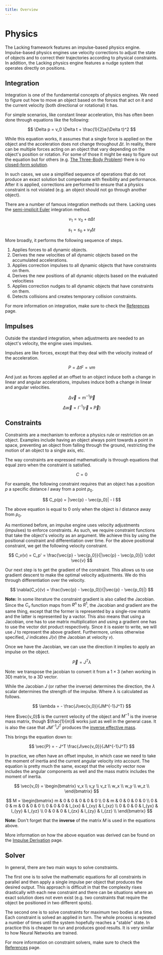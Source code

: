 ```yaml
---
title: Overview
---
```


# Physics

The Lacking framework features an impulse-based physics engine. Impulse-based physics engines use velocity corrections to adjust the state of objects and to correct their trajectories according to physical constraints. In addition, the Lacking physics engine features a nudge system that operates directly on positions.

## Integration

Integration is one of the fundamental concepts of physics engines. We need to figure out how to move an object based on the forces that act on it and the current velocity (both directional or rotational) it has.

For simple scenarios, like constant linear acceleration, this has often been done through equations like the following:

$$
\Delta p = v_0 \Delta t + \frac{1}{2}a{\Delta t}^2
$$

While this equation works, it assumes that a single force is applied on the object and the acceleration does not change throughout $\Delta t$. In reality, there can be multiple forces acting on an object that vary depending on the object's position or rotation. For some of those it might be easy to figure out the equation but for others (e.g. [The Three-Body Problem](https://en.wikipedia.org/wiki/Three-body_problem)) there is no [closed-form solution](https://en.wikipedia.org/wiki/Closed-form_expression).

In such cases, we use a simplified sequence of operations that do not produce an exact solution but compensate with flexibility and performance. After it is applied, corrections are performed to ensure that a physics constraint is not violated (e.g. an object should not go through another object).

There are a number of famous integration methods out there. Lacking uses the [semi-implicit Euler](https://en.wikipedia.org/wiki/Semi-implicit_Euler_method) integration method.

$$
v_1 = v_0 + a \Delta t
$$

$$
s_1 = s_0 + v_1 \Delta t
$$

More broadly, it performs the following sequence of steps.

1. Applies forces to all dynamic objects.
1. Derives the new velocities of all dynamic objects based on the accumulated accelerations.
1. Applies correction impulses to all dynamic objects that have constraints on them.
1. Derives the new positions of all dynamic objects based on the evaluated velocitiess
1. Applies correction nudges to all dynamic objects that have constraints on them.
1. Detects collisions and creates temporary collision constraints.

For more information on integration, make sure to check the [References](./references.md) page.

## Impulses

Outside the standard integration, when adjustments are needed to an object's velocity, the engine uses impulses.

Impulses are like forces, except that they deal with the velocity instead of the acceleration.

$$
P = \Delta{t}F = vm
$$

And just as forces applied at an offset to an object induce both a change in linear and angular accelerations, impulses induce both a change in linear and angular velocities.

$$
\Delta{\vec{v}} = m^{-1} \vec{P}
$$

$$
\Delta{\vec{w}} = I^{-1}(\vec{r} \times \vec{P})
$$

## Constraints

Constraints are a mechanism to enforce a physics rule or restriction on an object. Examples include having an object always point towards a point in space, preventing an object from falling through the ground, restricting the motion of an object to a single axis, etc.

The way constraints are expressed mathematically is through equations that equal zero when the constraint is satisfied.

$$
C = 0
$$

For example, the following constraint requires that an object has a position $p$ a specific distance $l$ away from a point $p_0$.

$$
C_p(p) = |\vec{p} - \vec{p_0}| - l
$$

The above equation is equal to $0$ only when the object is $l$ distance away from $p_0$.

As mentioned before, an impulse engine uses velocity adjustments (impulses) to enforce constraints. As such, we require constraint functions that take the object's velocity as an argument. We achieve this by using the positional constraint and differentiation over time. For the above positional constraint, we get the following velocity constraint.

$$
C_v(v) = C_p' = \frac{\vec{p} - \vec{p_0}}{|\vec{p} - \vec{p_0}|} \cdot \vec{v}
$$

Our next step is to get the gradient of the constraint. This allows us to use gradient descent to make the optimal velocity adjustments. We do this through differentiation over the velocity.

$$
\nabla{C_v}(v) = \frac{\vec{p} - \vec{p_0}}{|\vec{p} - \vec{p_0}|}
$$

**Note:** In some literature the constraint gradient is also called the Jacobian. Since the $C_v$ function maps from $R^n$ to $R^1$, the Jacobian and gradient are the same thing, except that the former is represented by a single-row matrix and the latter is represented by a vactor. This also means that using a Jacobian, one has to use matrix multiplication and using a gradient one has to use the vector dot product respectively. Since it is easier to write, we will use $J$ to represent the above gradient. Furthermore, unless otherwise specified, $J$ indicates $J(v)$ (the Jacobian at velocity $v$).

Once we have the Jacobian, we can use the direction it implies to apply an impulse on the object.

$$
\vec{P} = J^T \lambda
$$

Note: we transpose the jacobian to convert it from a $1 \times 3$ (when working in 3D) matrix, to a 3D vector.

While the Jacobian $J$ (or rather the inverse) determines the direction, the $\lambda$ scalar determines the strength of the impulse. Where $\lambda$ is calculated as follows.

$$
\lambda = - \frac{J\vec{v_0}}{JM^{-1}J^T}
$$

Here $\vec{v_0}$ is the current velocity of the object and $M^{-1}$ is the inverse mass matrix, though $\frac{1}{m}$ works just as well in the general case. It is also the case that $JM^{-1}J^T$ produces the [inverse effective mass](./theory/effective-mass.md).

This brings the equation down to:

$$
\vec{P} = - J^T \frac{J\vec{v_0}}{JM^{-1}J^T}
$$

In practice, we often have an offset impulse, in which case we need to take the moment of inertia and the current angular velocity into account. The equation is pretty much the same, except that the velocity vector now includes the angular components as well and the mass matrix includes the moment of inertia.

$$
\vec{v_0} =
\begin{bmatrix}
v_x \\
v_y \\
v_z \\
w_x \\
w_y \\
w_z \\
\end{bmatrix}
$$

$$
M =
\begin{bmatrix}
m & 0 & 0 & 0 & 0 & 0 \\
0 & m & 0 & 0 & 0 & 0 \\
0 & 0 & m & 0 & 0 & 0 \\
0 & 0 & 0 & I_{xx} & I_{xy} & I_{xz} \\
0 & 0 & 0 & I_{yx} & I_{yy} & I_{yz} \\
0 & 0 & 0 & I_{zx} & I_{zy} & I_{zz} \\
\end{bmatrix}
$$

**Note:** Don't forget that the **inverse** of the matrix $M$ is used in the equations above.

More information on how the above equation was derived can be found on the [Impulse Derivation](./derivations/impulse-derivation.md) page.

## Solver

In general, there are two main ways to solve constraints.

The first one is to solve the mathematic equations for all constraints in parallel and then apply a single impulse per object that produces the desired output. This approach is difficult in that the complexity rises drastically with each new constraint and there can be situations where an exact solution does not even exist (e.g. two constraints that require the object be positioned in two different spots).

The second one is to solve constraints for maximum two bodies at a time. Each constraint is solved an applied in turn. The whole process is repeated a number of times until the system hopefully reaches a "stable" state. In practice this is cheaper to run and produces good results. It is very similar to how Neural Networks are trained.

For more information on constraint solvers, make sure to check the [References](./references.md) page.
